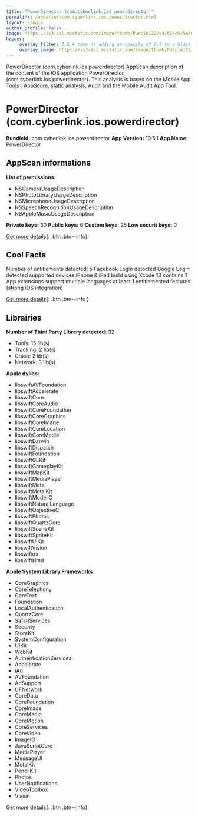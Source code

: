 ```yaml
---
title: "PowerDirector (com.cyberlink.ios.powerdirector)"
permalink: /apps/ios/com.cyberlink.ios.powerdirector.html
layout: single
author_profile: false
image: https://is3-ssl.mzstatic.com/image/thumb/Purple122/v4/62/c5/5e/62c55e1a-4054-cbbb-a80c-c9757afcec6e/AppIcon-0-0-1x_U007emarketing-0-0-0-7-0-0-sRGB-0-0-0-GLES2_U002c0-512MB-85-220-0-0.png/512x512bb.jpg
header: 
     overlay_filter: 0.5 # same as adding an opacity of 0.5 to a black background
     overlay_image: https://is3-ssl.mzstatic.com/image/thumb/Purple122/v4/62/c5/5e/62c55e1a-4054-cbbb-a80c-c9757afcec6e/AppIcon-0-0-1x_U007emarketing-0-0-0-7-0-0-sRGB-0-0-0-GLES2_U002c0-512MB-85-220-0-0.png/512x512bb.jpg
---
```

PowerDirector (com.cyberlink.ios.powerdirector) AppScan description of the content of the iOS application PowerDirector (com.cyberlink.ios.powerdirector). This analysis is based on the Mobile App Tools : AppScore, static analysis, Audit and the Mobile Audit App Tool.

# PowerDirector (com.cyberlink.ios.powerdirector)

**BundleId:** com.cyberlink.ios.powerdirector
**App Version:** 10.5.1
**App Name:** PowerDirector


## AppScan informations 

**List of permissions:** 
- NSCameraUsageDescription
- NSPhotoLibraryUsageDescription
- NSMicrophoneUsageDescription
- NSSpeechRecognitionUsageDescription
- NSAppleMusicUsageDescription
  
  
**Private keys:** 30
**Public keys:** 6
**Custom keys:** 25
**Low securit keys:** 0
  
[Get more details](/pricing.html){: .btn .btn--info}

## Cool Facts

Number of entitlements detected: 5
Facebook Login detected
Google Login detected
supported devices iPhone & iPad
build using Xcode 13
contains 1 App extensions
support multiple languages
at least 1 entitlemented features (strong iOS integration)
  
[Get more details](/pricing.html){: .btn .btn--info }

## Librairies 
**Number of Third Party Library detected:** 32
- Tools: 15 lib(s)
- Tracking: 2 lib(s)
- Crash: 2 lib(s)
- Network: 3 lib(s)


**Apple dylibs:**
- libswiftAVFoundation
- libswiftAccelerate
- libswiftCore
- libswiftCoreAudio
- libswiftCoreFoundation
- libswiftCoreGraphics
- libswiftCoreImage
- libswiftCoreLocation
- libswiftCoreMedia
- libswiftDarwin
- libswiftDispatch
- libswiftFoundation
- libswiftGLKit
- libswiftGameplayKit
- libswiftMapKit
- libswiftMediaPlayer
- libswiftMetal
- libswiftMetalKit
- libswiftModelIO
- libswiftNaturalLanguage
- libswiftObjectiveC
- libswiftPhotos
- libswiftQuartzCore
- libswiftSceneKit
- libswiftSpriteKit
- libswiftUIKit
- libswiftVision
- libswiftos
- libswiftsimd


**Apple System Library Frameworks:**
- CoreGraphics
- CoreTelephony
- CoreText
- Foundation
- LocalAuthentication
- QuartzCore
- SafariServices
- Security
- StoreKit
- SystemConfiguration
- UIKit
- WebKit
- AuthenticationServices
- Accelerate
- iAd
- AVFoundation
- AdSupport
- CFNetwork
- CoreData
- CoreFoundation
- CoreImage
- CoreMedia
- CoreMotion
- CoreServices
- CoreVideo
- ImageIO
- JavaScriptCore
- MediaPlayer
- MessageUI
- MetalKit
- PencilKit
- Photos
- UserNotifications
- VideoToolbox
- Vision


  
[Get more details](/pricing.html){: .btn .btn--info}


